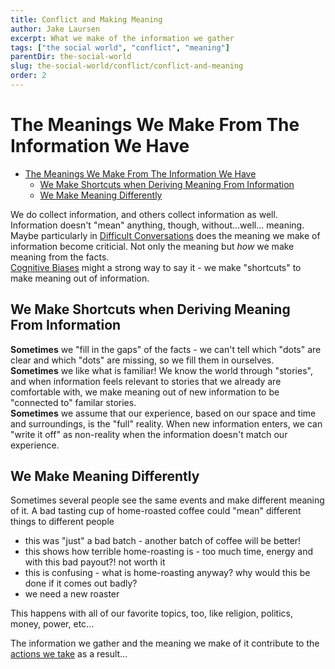 ```yaml
---
title: Conflict and Making Meaning
author: Jake Laursen
excerpt: What we make of the information we gather
tags: ["the social world", "conflict", "meaning"]  
parentDir: the-social-world
slug: the-social-world/conflict/conflict-and-meaning
order: 2
---
```


# The Meanings We Make From The Information We Have
- [The Meanings We Make From The Information We Have](#the-meanings-we-make-from-the-information-we-have)
  - [We Make Shortcuts when Deriving Meaning From Information](#we-make-shortcuts-when-deriving-meaning-from-information)
  - [We Make Meaning Differently](#we-make-meaning-differently)

We do collect information, and others collect information as well.  
Information doesn't "mean" anything, though, without...well... meaning.  
Maybe particularly in [Difficult Conversations](https://www.amazon.com/Difficult-Conversations-Discuss-What-Matters/dp/0143118447/ref=sr_1_1?crid=3EGUXM56Q8K4K&keywords=difficult+conversations&qid=1675385481&sprefix=difficult+conversations%2Caps%2C99&sr=8-1) does the meaning we make of information become criticial. Not only the meaning but _how_ we make meaning from the facts.  
[Cognitive Biases](https://en.wikipedia.org/wiki/List_of_cognitive_biases) might a strong way to say it - we make "shortcuts" to make meaning out of information.  

## We Make Shortcuts when Deriving Meaning From Information
**Sometimes** we "fill in the gaps" of the facts - we can't tell which "dots" are clear and which "dots" are missing, so we fill them in ourselves.  
**Sometimes** we like what is familiar! We know the world through "stories", and when information feels relevant to stories that we already are comfortable with, we  make meaning out of new information to be "connected to" familar stories.  
**Sometimes** we assume that our experience, based on our space and time and surroundings, is the "full" reality. When new information enters, we can "write it off" as non-reality when the information doesn't match our experience.  

## We Make Meaning Differently
Sometimes several people see the same events and make different meaning of it. A bad tasting cup of home-roasted coffee could "mean" different things to different people
- this was "just" a bad batch - another batch of coffee will be better!
- this shows how terrible home-roasting is - too much time, energy and with this bad payout?! not worth it
- this is confusing - what is home-roasting anyway? why would this be done if it comes out badly?
- we need a new roaster

This happens with all of our favorite topics, too, like religion, politics, money, power, etc...  

The information we gather and the meaning we make of it contribute to the [actions we take](/the-social-world/conflict-and-action) as a result...
